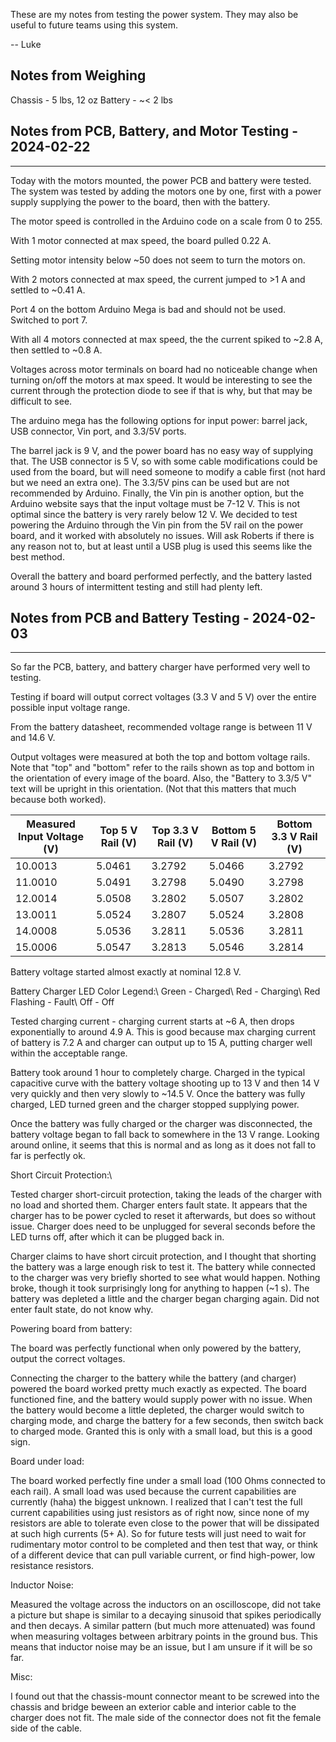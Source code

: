 These are my notes from testing the power system. They may also be useful to future teams using this system.

-- Luke 

## Notes from Weighing

Chassis - 5 lbs, 12 oz
Battery - ~< 2 lbs

## Notes from PCB, Battery, and Motor Testing - 2024-02-22

------------

Today with the motors mounted, the power PCB and battery were tested. The system was tested by adding the motors one by one, first with a power supply supplying the power to the board, then with the battery.

The motor speed is controlled in the Arduino code on a scale from 0 to 255.

With 1 motor connected at max speed, the board pulled 0.22 A.

Setting motor intensity below ~50 does not seem to turn the motors on.

With 2 motors connected at max speed, the current jumped to >1 A and settled to ~0.41 A.

Port 4 on the bottom Arduino Mega is bad and should not be used. Switched to port 7.

With all 4 motors connected at max speed, the the current spiked to ~2.8 A, then settled to ~0.8 A.

Voltages across motor terminals on board had no noticeable change when turning on/off the motors at max speed. It would be interesting to see the current through the protection diode to see if that is why, but that may be difficult to see.

The arduino mega has the following options for input power: barrel jack, USB connector, Vin port, and 3.3/5V ports. 

The barrel jack is 9 V, and the power board has no easy way of supplying that. The USB connector is 5 V, so with some cable modifications could be used from the board, but will need someone to modify a cable first (not hard but we need an extra one). The 3.3/5V pins can be used but are not recommended by Arduino. Finally, the Vin pin is another option, but the Arduino website says that the input voltage must be 7-12 V. This is not optimal since the battery is very rarely below 12 V. We decided to test powering the Arduino through the Vin pin from the 5V rail on the power board, and it worked with absolutely no issues. Will ask Roberts if there is any reason not to, but at least until a USB plug is used this seems like the best method.

Overall the battery and board performed perfectly, and the battery lasted around 3 hours of intermittent testing and still had plenty left.

## Notes from PCB and Battery Testing - 2024-02-03

------------

So far the PCB, battery, and battery charger have performed very well to testing.

Testing if board will output correct voltages (3.3 V and 5 V) over the entire possible input voltage range.

From the battery datasheet, recommended voltage range is between 11 V and 14.6 V.

Output voltages were measured at both the top and bottom voltage rails. Note that "top" and "bottom" refer to the rails shown as top and bottom in the orientation of every image of the board. Also, the "Battery to 3.3/5 V" text will be upright in this orientation. (Not that this matters that much because both worked).

| Measured Input Voltage (V) | Top 5 V Rail (V) | Top 3.3 V Rail (V) | Bottom 5 V Rail (V) | Bottom 3.3 V Rail (V) |
| --- | --- | --- | --- | --- |
| 10.0013 | 5.0461 | 3.2792 | 5.0466 | 3.2792 |
| 11.0010 | 5.0491 | 3.2798 | 5.0490 | 3.2798 |
| 12.0014 | 5.0508 | 3.2802 | 5.0507 | 3.2802 |
| 13.0011 | 5.0524 | 3.2807 | 5.0524 | 3.2808 |
| 14.0008 | 5.0536 | 3.2811 | 5.0536 | 3.2811 |
| 15.0006 | 5.0547 | 3.2813 | 5.0546 | 3.2814 |


Battery voltage started almost exactly at nominal 12.8 V.

Battery Charger LED Color Legend:\\
Green - Charged\\
Red - Charging\\
Red Flashing - Fault\\
Off - Off

Tested charging current - charging current starts at ~6 A, then drops exponentially to around 4.9 A. This is good because max charging current of battery is 7.2 A and charger can output up to 15 A, putting charger well within the acceptable range.

Battery took around 1 hour to completely charge. Charged in the typical capacitive curve with the battery voltage shooting up to 13 V and then 14 V very quickly and then very slowly to ~14.5 V. Once the battery was fully charged, LED turned green and the charger stopped supplying power.

Once the battery was fully charged or the charger was disconnected, the battery voltage began to fall back to somewhere in the 13 V range. Looking around online, it seems that this is normal and as long as it does not fall to far is perfectly ok.


Short Circuit Protection:\\

Tested charger short-circuit protection, taking the leads of the charger with no load and shorted them. Charger enters fault state. It appears that the charger has to be power cycled to reset it afterwards, but does so without issue. Charger does need to be unplugged for several seconds before the LED turns off, after which it can be plugged back in. 

Charger claims to have short circuit protection, and I thought that shorting the battery was a large enough risk to test it. The battery while connected to the charger was very briefly shorted to see what would happen. Nothing broke, though it took surprisingly long for anything to happen (~1 s). The battery was depleted a little and the charger began charging again. Did not enter fault state, do not know why.

Powering board from battery:

The board was perfectly functional when only powered by the battery, output the correct voltages. 

Connecting the charger to the battery while the battery (and charger) powered the board worked pretty much exactly as expected. The board functioned fine, and the battery would supply power with no issue. When the battery would become a little depleted, the charger would switch to charging mode, and charge the battery for a few seconds, then switch back to charged mode. Granted this is only with a small load, but this is a good sign.

Board under load:

The board worked perfectly fine under a small load (100 Ohms connected to each rail). A small load was used because the current capabilities are currently (haha) the biggest unknown. I realized that I can't test the full current capabilities using just resistors as of right now, since none of my resistors are able to tolerate even close to the power that will be dissipated at such high currents (5+ A). So for future tests will just need to wait for rudimentary motor control to be completed and then test that way, or think of a different device that can pull variable current, or find high-power, low resistance resistors.

Inductor Noise:

Measured the voltage across the inductors on an oscilloscope, did not take a picture but shape is similar to a decaying sinusoid that spikes periodically and then decays. A similar pattern (but much more attenuated) was found when measuring voltages between arbitrary points in the ground bus. This means that inductor noise may be an issue, but I am unsure if it will be so far.


Misc:

I found out that the chassis-mount connector meant to be screwed into the chassis and bridge beween an exterior cable and interior cable to the charger does not fit. The male side of the connector does not fit the female side of the cable. 